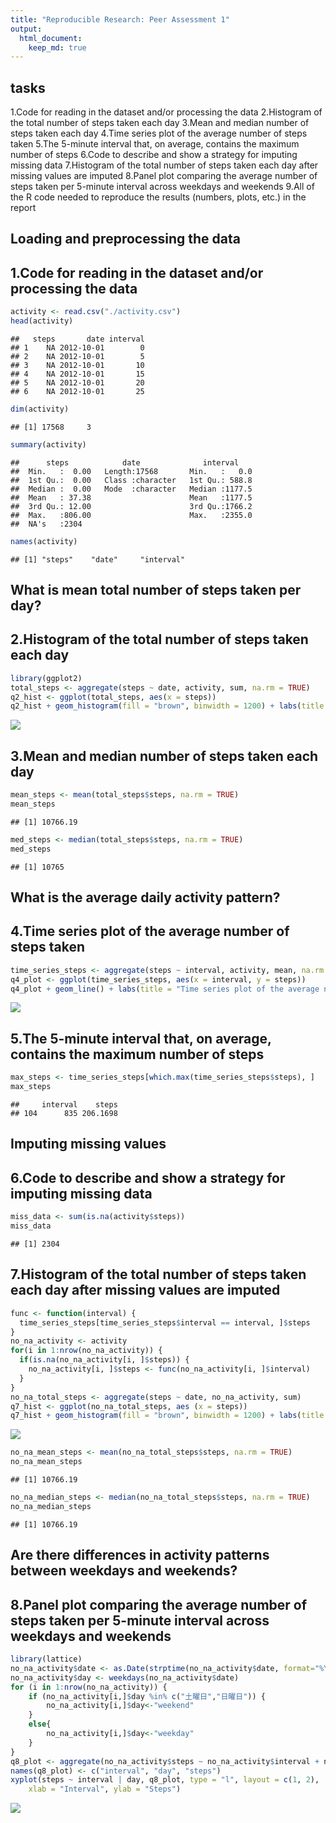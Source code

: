 ```yaml
---
title: "Reproducible Research: Peer Assessment 1"
output: 
  html_document:
    keep_md: true
---
```


## tasks
1.Code for reading in the dataset and/or processing the data
2.Histogram of the total number of steps taken each day
3.Mean and median number of steps taken each day
4.Time series plot of the average number of steps taken
5.The 5-minute interval that, on average, contains the maximum number of steps
6.Code to describe and show a strategy for imputing missing data
7.Histogram of the total number of steps taken each day after missing values are imputed
8.Panel plot comparing the average number of steps taken per 5-minute interval across weekdays and weekends
9.All of the R code needed to reproduce the results (numbers, plots, etc.) in the report



## Loading and preprocessing the data
## 1.Code for reading in the dataset and/or processing the data

```r
activity <- read.csv("./activity.csv")
head(activity)
```

```
##   steps       date interval
## 1    NA 2012-10-01        0
## 2    NA 2012-10-01        5
## 3    NA 2012-10-01       10
## 4    NA 2012-10-01       15
## 5    NA 2012-10-01       20
## 6    NA 2012-10-01       25
```

```r
dim(activity)
```

```
## [1] 17568     3
```

```r
summary(activity)
```

```
##      steps            date              interval     
##  Min.   :  0.00   Length:17568       Min.   :   0.0  
##  1st Qu.:  0.00   Class :character   1st Qu.: 588.8  
##  Median :  0.00   Mode  :character   Median :1177.5  
##  Mean   : 37.38                      Mean   :1177.5  
##  3rd Qu.: 12.00                      3rd Qu.:1766.2  
##  Max.   :806.00                      Max.   :2355.0  
##  NA's   :2304
```

```r
names(activity)
```

```
## [1] "steps"    "date"     "interval"
```

## What is mean total number of steps taken per day?
## 2.Histogram of the total number of steps taken each day

```r
library(ggplot2)
total_steps <- aggregate(steps ~ date, activity, sum, na.rm = TRUE)
q2_hist <- ggplot(total_steps, aes(x = steps))
q2_hist + geom_histogram(fill = "brown", binwidth = 1200) + labs(title = "Histogram of the total number of steps taken each day", x = "Steps", y = "Frequency")
```

![](PA1_template_files/figure-html/unnamed-chunk-2-1.png)<!-- -->

## 3.Mean and median number of steps taken each day

```r
mean_steps <- mean(total_steps$steps, na.rm = TRUE)
mean_steps
```

```
## [1] 10766.19
```

```r
med_steps <- median(total_steps$steps, na.rm = TRUE)
med_steps
```

```
## [1] 10765
```

## What is the average daily activity pattern?
## 4.Time series plot of the average number of steps taken

```r
time_series_steps <- aggregate(steps ~ interval, activity, mean, na.rm = TRUE)
q4_plot <- ggplot(time_series_steps, aes(x = interval, y = steps))
q4_plot + geom_line() + labs(title = "Time series plot of the average number of steps taken", x = "Interval", y = "Steps")
```

![](PA1_template_files/figure-html/unnamed-chunk-4-1.png)<!-- -->
## 5.The 5-minute interval that, on average, contains the maximum number of steps

```r
max_steps <- time_series_steps[which.max(time_series_steps$steps), ]
max_steps
```

```
##     interval    steps
## 104      835 206.1698
```


## Imputing missing values
## 6.Code to describe and show a strategy for imputing missing data

```r
miss_data <- sum(is.na(activity$steps))
miss_data
```

```
## [1] 2304
```
## 7.Histogram of the total number of steps taken each day after missing values are imputed

```r
func <- function(interval) {
  time_series_steps[time_series_steps$interval == interval, ]$steps
}
no_na_activity <- activity
for(i in 1:nrow(no_na_activity)) {
  if(is.na(no_na_activity[i, ]$steps)) {
    no_na_activity[i, ]$steps <- func(no_na_activity[i, ]$interval)
  }
}
no_na_total_steps <- aggregate(steps ~ date, no_na_activity, sum)
q7_hist <- ggplot(no_na_total_steps, aes (x = steps))
q7_hist + geom_histogram(fill = "brown", binwidth = 1200) + labs(title = "Histogram of the total number of steps taken each day no NA", x = "Steps", y = "Frequency")
```

![](PA1_template_files/figure-html/unnamed-chunk-7-1.png)<!-- -->

```r
no_na_mean_steps <- mean(no_na_total_steps$steps, na.rm = TRUE)
no_na_mean_steps
```

```
## [1] 10766.19
```

```r
no_na_median_steps <- median(no_na_total_steps$steps, na.rm = TRUE)
no_na_median_steps
```

```
## [1] 10766.19
```

## Are there differences in activity patterns between weekdays and weekends?
## 8.Panel plot comparing the average number of steps taken per 5-minute interval across weekdays and weekends

```r
library(lattice)
no_na_activity$date <- as.Date(strptime(no_na_activity$date, format="%Y-%m-%d"))
no_na_activity$day <- weekdays(no_na_activity$date)
for (i in 1:nrow(no_na_activity)) {
    if (no_na_activity[i,]$day %in% c("土曜日","日曜日")) {
        no_na_activity[i,]$day<-"weekend"
    }
    else{
        no_na_activity[i,]$day<-"weekday"
    }
}
q8_plot <- aggregate(no_na_activity$steps ~ no_na_activity$interval + no_na_activity$day, no_na_activity, mean)
names(q8_plot) <- c("interval", "day", "steps")
xyplot(steps ~ interval | day, q8_plot, type = "l", layout = c(1, 2), 
    xlab = "Interval", ylab = "Steps")
```

![](PA1_template_files/figure-html/unnamed-chunk-9-1.png)<!-- -->






